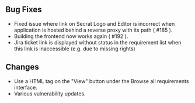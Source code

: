 ## Bug Fixes

- Fixed issue where link on Secrat Logo and Editor is incorrect when application is hosted behind a reverse proxy with its path ( #185 ).
- Building the frontend now works again ( #192 ).
- Jira ticket link is displayed without status in the requirement list when this link is inaccessible (e.g. due to missing rights) 

## Changes

- Use a HTML tag on the "View" button under the Browse all requirements interface.
- Various vulnerability updates.
